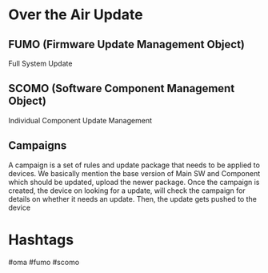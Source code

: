 # Over the Air Update

## FUMO (Firmware Update Management Object)

Full System Update

## SCOMO (Software Component Management Object)

Individual Component Update Management

## Campaigns

A campaign is a set of rules and update package that needs to be applied to devices.
We basically mention the base version of Main SW and Component which should be updated, upload the newer package. Once the campaign is created, the device on looking for a update, will check the campaign for details on whether it needs an update. Then, the update gets pushed to the device

# Hashtags

#oma #fumo #scomo